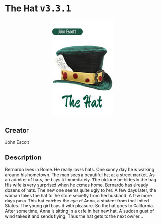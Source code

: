 
# The Hat <kbd>v3.3.1</kbd>

<center>
  <img src="./cover-1024.jpg"/>
</center>

## Creator
John Escott

## Description
Bernardo lives in Rome. He really loves hats. One sunny day he is walking around his hometown. The man sees a beautiful hat at a street market. As an admirer of hats, he buys it immediately. The old one he hides in the bag. His wife is very surprised when he comes home. Bernardo has already dozens of hats. The new one seems quite ugly to her. A few days later, the woman takes the hat to the store secretly from her husband. A few more days pass. This hat catches the eye of Anna, a student from the United States. The young girl buys it with pleasure. So the hat goes to California. After some time, Anna is sitting in a cafe in her new hat. A sudden gust of wind takes it  and sends flying. Thus the hat gets to the next owner...
